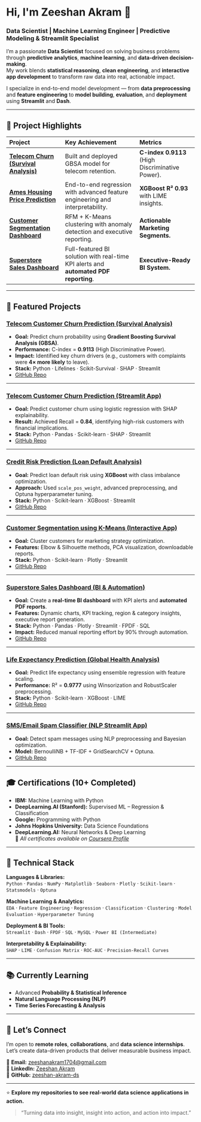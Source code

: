 # Hi, I'm Zeeshan Akram 👋  

### Data Scientist | Machine Learning Engineer | Predictive Modeling & Streamlit Specialist  

I’m a passionate **Data Scientist** focused on solving business problems through **predictive analytics**, **machine learning**, and **data-driven decision-making**.  
My work blends **statistical reasoning**, **clean engineering**, and **interactive app development** to transform raw data into real, actionable impact.

I specialize in end-to-end model development — from **data preprocessing** and **feature engineering** to **model building**, **evaluation**, and **deployment** using **Streamlit** and **Dash**.  

---

## 🌟 Project Highlights

| Project | Key Achievement | Metrics |
| :--- | :--- | :--- |
| **[Telecom Churn (Survival Analysis)](https://telecom-churn-survival-kdj4ca5aikobrbdeorqssv.streamlit.app/)** | Built and deployed GBSA model for telecom retention. | **C-index 0.9113** (High Discriminative Power). |
| **[Ames Housing Price Prediction](https://housepriceprediction-analysis-m8mnvuallscnwwyuzde8qw.streamlit.app/)** | End-to-end regression with advanced feature engineering and interpretability. | **XGBoost R² 0.93** with LIME insights. |
| **[Customer Segmentation Dashboard](https://customer-segmentation-with-kmeans-ri9yvsjadvzuacnzj27jfp.streamlit.app/)** | RFM + K-Means clustering with anomaly detection and executive reporting. | **Actionable Marketing Segments.** |
| **[Superstore Sales Dashboard](https://internship-tasks-devapp-qbezt4qddwcbj4y5qwewjs.streamlit.app/)** | Full-featured BI solution with real-time KPI alerts and **automated PDF reporting**. | **Executive-Ready BI System.** |

---

## 🚀 Featured Projects  

### [Telecom Customer Churn Prediction (Survival Analysis)](https://telecom-churn-survival-kdj4ca5aikobrbdeorqssv.streamlit.app/)
- **Goal:** Predict churn probability using **Gradient Boosting Survival Analysis (GBSA)**.  
- **Performance:** C-index = **0.9113** (High Discriminative Power).  
- **Impact:** Identified key churn drivers (e.g., customers with complaints were **4× more likely** to leave).  
- **Stack:** Python · Lifelines · Scikit-Survival · SHAP · Streamlit  
- [GitHub Repo](https://github.com/zeeshan-akram-ds/telecom-churn-survival)

---

### [Telecom Customer Churn Prediction (Streamlit App)](https://churn-prediction-model-boafapprtqcjnhgxsft5kem.streamlit.app/)
- **Goal:** Predict customer churn using logistic regression with SHAP explainability.  
- **Result:** Achieved Recall = **0.84**, identifying high-risk customers with financial implications.  
- **Stack:** Python · Pandas · Scikit-learn · SHAP · Streamlit  
- [GitHub Repo](https://github.com/zeeshan-akram-ds/Churn-Prediction-Model)

---

### [Credit Risk Prediction (Loan Default Analysis)](https://internship-tasks-devapp-4mrc94edtksynutbcdmija.streamlit.app/)
- **Goal:** Predict loan default risk using **XGBoost** with class imbalance optimization.  
- **Approach:** Used `scale_pos_weight`, advanced preprocessing, and Optuna hyperparameter tuning.  
- **Stack:** Python · Scikit-learn · XGBoost · Streamlit  
- [GitHub Repo](https://github.com/zeeshan-akram-ds/internship-tasks-devhub/tree/main/Task5_Loan_Acceptance_Prediction)

---

### [Customer Segmentation using K-Means (Interactive App)](https://customer-segmentation-with-kmeans-ri9yvsjadvzuacnzj27jfp.streamlit.app/)
- **Goal:** Cluster customers for marketing strategy optimization.  
- **Features:** Elbow & Silhouette methods, PCA visualization, downloadable reports.  
- **Stack:** Python · Scikit-learn · Plotly · Streamlit  
- [GitHub Repo](https://github.com/zeeshan-akram-ds/Customer-Segmentation-using-K-Means-Clustering)

---

### [Superstore Sales Dashboard (BI & Automation)](https://github.com/zeeshan-akram-ds/Superstore-Sales-Dashboard)
- **Goal:** Create a **real-time BI dashboard** with KPI alerts and **automated PDF reports**.  
- **Features:** Dynamic charts, KPI tracking, region & category insights, executive report generation.  
- **Stack:** Python · Pandas · Plotly · Streamlit · FPDF · SQL  
- **Impact:** Reduced manual reporting effort by 90% through automation.  
- [GitHub Repo](https://github.com/zeeshan-akram-ds/internship-tasks-devhub/tree/main/Batch2/Task5)

---

### [Life Expectancy Prediction (Global Health Analysis)](https://life-expectancy-prediction-t2wmuumtdnaaczujqgzett.streamlit.app/)
- **Goal:** Predict life expectancy using ensemble regression with feature scaling.  
- **Performance:** R² = **0.9777** using Winsorization and RobustScaler preprocessing.  
- **Stack:** Python · Scikit-learn · XGBoost · LIME  
- [GitHub Repo](https://github.com/zeeshan-akram-ds/Life-Expectancy-Prediction)

---

### [SMS/Email Spam Classifier (NLP Streamlit App)](https://sms-email-spam-detection-yewskmnzauz62xhsjkmjj5.streamlit.app/)
- **Goal:** Detect spam messages using NLP preprocessing and Bayesian optimization.  
- **Model:** BernoulliNB + TF-IDF + GridSearchCV + Optuna.  
- [GitHub Repo](https://github.com/zeeshan-akram-ds/SMS-Email-spam-detection)

---

## 🎓 Certifications (10+ Completed)

- **IBM:** Machine Learning with Python  
- **DeepLearning.AI (Stanford):** Supervised ML – Regression & Classification  
- **Google:** Programming with Python  
- **Johns Hopkins University:** Data Science Foundations  
- **DeepLearning.AI:** Neural Networks & Deep Learning  
📜 *All certificates available on [Coursera Profile](https://www.coursera.org/user/7276e3ad5ebcb7ecefdb709a647399fc)*

---

## 🧠 Technical Stack

**Languages & Libraries:**  
`Python` · `Pandas` · `NumPy` · `Matplotlib` · `Seaborn` · `Plotly` · `Scikit-learn` · `Statsmodels` · `Optuna`

**Machine Learning & Analytics:**  
`EDA` · `Feature Engineering` · `Regression` · `Classification` · `Clustering` · `Model Evaluation` · `Hyperparameter Tuning`

**Deployment & BI Tools:**  
`Streamlit` · `Dash` · `FPDF` · `SQL` · `MySQL` · `Power BI (Intermediate)`

**Interpretability & Explainability:**  
`SHAP` · `LIME` · `Confusion Matrix` · `ROC-AUC` · `Precision-Recall Curves`

---

## 📚 Currently Learning  

- Advanced **Probability & Statistical Inference**  
- **Natural Language Processing (NLP)**  
- **Time Series Forecasting & Analysis**

---

## 🤝 Let’s Connect  

I’m open to **remote roles**, **collaborations**, and **data science internships**.  
Let’s create data-driven products that deliver measurable business impact.

📧 **Email:** [zeeshanakram1704@gmail.com](mailto:zeeshanakram1704@gmail.com)  
💼 **LinkedIn:** [Zeeshan Akram](https://www.linkedin.com/in/zeeshan-akram-572bbb34a/)  
🐙 **GitHub:** [zeeshan-akram-ds](https://github.com/zeeshan-akram-ds)

---

⭐ **Explore my repositories to see real-world data science applications in action.**  
> “Turning data into insight, insight into action, and action into impact.”
